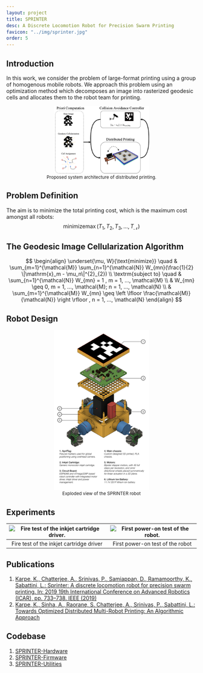 ```yaml
---
layout: project
title: SPRINTER
desc: A Discrete Locomotion Robot for Precision Swarm Printing
favicon: "../img/sprinter.jpg"
order: 5
---
```


## Introduction
In this work, we consider the problem of large-format printing using a group of homogenous mobile robots. We approach this problem using an optimization method which decomposes an image into rasterized geodesic cells and allocates them to the robot team for printing.

<div style="text-align:center">
    <img src="../img/sprinter/arch.png" align="middle" width="50%" alt="" />
    <figcaption><small>Proposed system architecture of distributed printing.</small></figcaption>
</div>

## Problem Definition
The aim is to minimize the total printing cost, which is the maximum cost amongst all robots:
$$
\text{minimize} \max (T_1, T_2, T_3, ..., T_\mathcal{N})
$$

## The Geodesic Image Cellularization Algorithm
$$
\begin{align}
\underset{\mu, W}{\text{minimize}} \quad & \sum_{m=1}^{\mathcal{M}} \sum_{n=1}^{\mathcal{N}} W_{mn}(\frac{1}{2} \|\mathrm{x}_m - \mu_n\|^{2}_{2}) \\
\textrm{subject to} \quad & \sum_{n=1}^{\mathcal{N}} W_{mn} = 1 , m = 1, ..., \mathcal{M} \\
& W_{mn} \geq 0, m = 1, ..., \mathcal{M}; n = 1, ..., \mathcal{N} \\
& \sum_{m=1}^{\mathcal{M}} W_{mn} \geq \left \lfloor \frac{\mathcal{M}}{\mathcal{N}} \right \rfloor , n = 1, ..., \mathcal{N}
\end{align}
$$

## Robot Design
<div style="text-align:center">
    <img src="../img/sprinter/exploded.png" align="middle" width="50%" alt="" />
    <figcaption><small>Exploded view of the SPRINTER robot</small></figcaption>
</div>

## Experiments


![Fire test of the inkjet cartridge driver.](../img/sprinter/inkjet.gif) | ![First power-on test of the robot.](../img/sprinter/bot-fire-test.gif)
:-------------------------:|:-------------------------:
Fire test of the inkjet cartridge driver | First power-on test of the robot



## Publications
1. [Karpe, K., Chatterjee, A., Srinivas, P., Samiappan, D., Ramamoorthy, K., Sabattini, L.: Sprinter: A discrete locomotion robot for precision swarm printing. In: 2019 19th International Conference on Advanced Robotics (ICAR), pp. 733–738. IEEE (2019)](https://doi.org/10.1109/ICAR46387.2019.8981621)
2. [Karpe, K., Sinha, A., Raorane, S. Chatterjee, A., Srinivas, P., Sabattini, L.: Towards Optimized Distributed Multi-Robot Printing: An Algorithmic Approach](https://arxiv.org/abs/2102.12026)

## Codebase
1. [SPRINTER-Hardware](https://github.com/beeclust-mrsl/SPRINTER-Hardware)
2. [SPRINTER-Firmware](https://github.com/beeclust-mrsl/SPRINTER-Firmware)
3. [SPRINTER-Utilities](https://github.com/beeclust-mrsl/SPRINTER-Utilities)